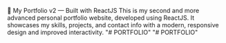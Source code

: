 🚀 My Portfolio v2 — Built with ReactJS
This is my second and more advanced personal portfolio website, developed using ReactJS. It showcases my skills, projects, and contact info with a modern, responsive design and improved interactivity.
"# PORTFOLIO" 
"# PORTFOLIO" 
